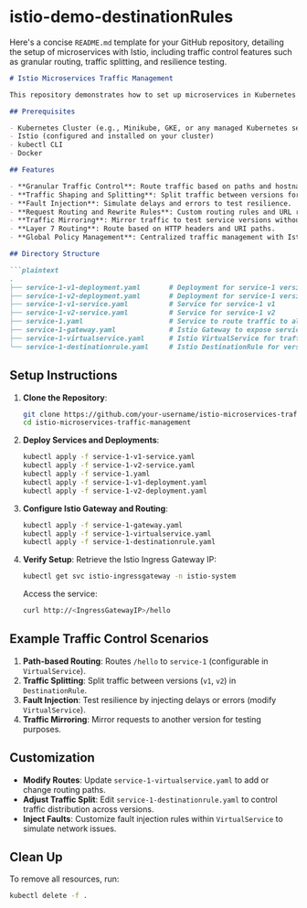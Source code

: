 # istio-demo-destinationRules

Here's a concise `README.md` template for your GitHub repository, detailing the setup of microservices with Istio, including traffic control features such as granular routing, traffic splitting, and resilience testing.

```markdown
# Istio Microservices Traffic Management

This repository demonstrates how to set up microservices in Kubernetes with Istio for advanced traffic management, including granular traffic control, traffic shaping, fault injection, request routing, traffic mirroring, and Layer 7 routing. It includes two versions (`v1` and `v2`) of a microservice (`service-1`) to showcase Istio's traffic control capabilities.

## Prerequisites

- Kubernetes Cluster (e.g., Minikube, GKE, or any managed Kubernetes service)
- Istio (configured and installed on your cluster)
- kubectl CLI
- Docker

## Features

- **Granular Traffic Control**: Route traffic based on paths and hostnames.
- **Traffic Shaping and Splitting**: Split traffic between versions for A/B testing and canary deployments.
- **Fault Injection**: Simulate delays and errors to test resilience.
- **Request Routing and Rewrite Rules**: Custom routing rules and URL rewrites.
- **Traffic Mirroring**: Mirror traffic to test service versions without user impact.
- **Layer 7 Routing**: Route based on HTTP headers and URI paths.
- **Global Policy Management**: Centralized traffic management with Istio's VirtualService and DestinationRule.

## Directory Structure

```plaintext
.
├── service-1-v1-deployment.yaml       # Deployment for service-1 version v1
├── service-1-v2-deployment.yaml       # Deployment for service-1 version v2
├── service-1-v1-service.yaml          # Service for service-1 v1
├── service-1-v2-service.yaml          # Service for service-1 v2
├── service-1.yaml                     # Service to route traffic to all versions
├── service-1-gateway.yaml             # Istio Gateway to expose services to the outside
├── service-1-virtualservice.yaml      # Istio VirtualService for traffic routing rules
└── service-1-destinationrule.yaml     # Istio DestinationRule for version-specific policies
```

## Setup Instructions

1. **Clone the Repository**:
   ```bash
   git clone https://github.com/your-username/istio-microservices-traffic-management.git
   cd istio-microservices-traffic-management
   ```

2. **Deploy Services and Deployments**:
   ```bash
   kubectl apply -f service-1-v1-service.yaml
   kubectl apply -f service-1-v2-service.yaml
   kubectl apply -f service-1.yaml
   kubectl apply -f service-1-v1-deployment.yaml
   kubectl apply -f service-1-v2-deployment.yaml
   ```

3. **Configure Istio Gateway and Routing**:
   ```bash
   kubectl apply -f service-1-gateway.yaml
   kubectl apply -f service-1-virtualservice.yaml
   kubectl apply -f service-1-destinationrule.yaml
   ```

4. **Verify Setup**:
   Retrieve the Istio Ingress Gateway IP:
   ```bash
   kubectl get svc istio-ingressgateway -n istio-system
   ```
   Access the service:
   ```bash
   curl http://<IngressGatewayIP>/hello
   ```

## Example Traffic Control Scenarios

1. **Path-based Routing**: Routes `/hello` to `service-1` (configurable in `VirtualService`).
2. **Traffic Splitting**: Split traffic between versions (`v1`, `v2`) in `DestinationRule`.
3. **Fault Injection**: Test resilience by injecting delays or errors (modify `VirtualService`).
4. **Traffic Mirroring**: Mirror requests to another version for testing purposes.

## Customization

- **Modify Routes**: Update `service-1-virtualservice.yaml` to add or change routing paths.
- **Adjust Traffic Split**: Edit `service-1-destinationrule.yaml` to control traffic distribution across versions.
- **Inject Faults**: Customize fault injection rules within `VirtualService` to simulate network issues.

## Clean Up

To remove all resources, run:
```bash
kubectl delete -f .
```
